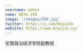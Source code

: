 ```yaml
---
username: admin
name: KEYU JIN
image: '/images/200.jpg'
twitter: https://x.com/KeyuJin
website: https://www.keyujin.co/
---
```

伦敦政治经济学院副教授
